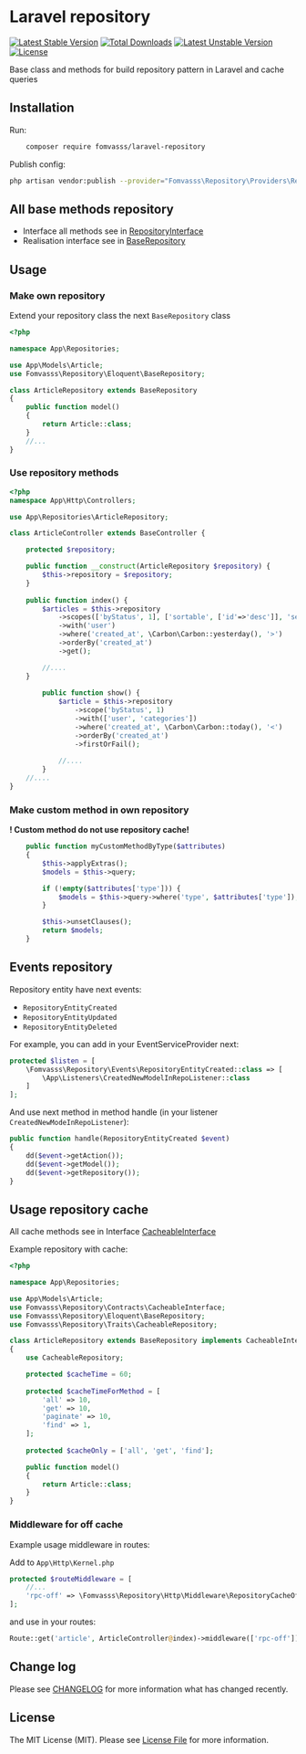 # Laravel repository

[![Latest Stable Version](https://poser.pugx.org/fomvasss/laravel-repository/v/stable)](https://packagist.org/packages/fomvasss/laravel-repository)
[![Total Downloads](https://poser.pugx.org/fomvasss/laravel-repository/downloads)](https://packagist.org/packages/fomvasss/laravel-repository)
[![Latest Unstable Version](https://poser.pugx.org/fomvasss/laravel-repository/v/unstable)](https://packagist.org/packages/fomvasss/laravel-repository)
[![License](https://poser.pugx.org/fomvasss/laravel-repository/license)](https://packagist.org/packages/fomvasss/laravel-repository)

Base class and methods for build repository pattern in Laravel and cache queries

## Installation
Run:
```bash
	composer require fomvasss/laravel-repository
```
Publish config:
```bash
php artisan vendor:publish --provider="Fomvasss\Repository\Providers\RepositoryServiceProvider" --tag="repository-config"
```

## All base methods repository

- Interface all methods see in [RepositoryInterface](src/Contracts/RepositoryInterface.php)
- Realisation interface see in [BaseRepository](src/Eloquent/BaseRepository.php)

## Usage

### Make own repository
Extend your repository class the next `BaseRepository` class
```php
<?php

namespace App\Repositories;

use App\Models\Article;
use Fomvasss\Repository\Eloquent\BaseRepository;

class ArticleRepository extends BaseRepository
{
    public function model()
    {
        return Article::class;
    }
    //...
}

```

### Use repository methods
```php
<?php
namespace App\Http\Controllers;

use App\Repositories\ArticleRepository;

class ArticleController extends BaseController {

    protected $repository;

    public function __construct(ArticleRepository $repository) {
        $this->repository = $repository;
    }
    
    public function index() {
		$articles = $this->repository
			->scopes(['byStatus', 1], ['sortable', ['id'=>'desc']], 'searchable')
			->with('user')
			->where('created_at', \Carbon\Carbon::yesterday(), '>')
			->orderBy('created_at')
			->get();

        //....
    }
    
        public function show() {
    		$article = $this->repository
    			->scope('byStatus', 1)
    			->with(['user', 'categories'])
    			->where('created_at', \Carbon\Carbon::today(), '<')
    			->orderBy('created_at')
    			->firstOrFail();
    
            //....
        }
    //....
}
```

### Make custom method in own repository

__! Custom method do not use repository cache!__
```php
    public function myCustomMethodByType($attributes)
    {
        $this->applyExtras();
        $models = $this->query;

        if (!empty($attributes['type'])) {
            $models = $this->query->where('type', $attributes['type']);
        }

        $this->unsetClauses();
        return $models;
    }
```

## Events repository

Repository entity have next events:
- `RepositoryEntityCreated`
- `RepositoryEntityUpdated`
- `RepositoryEntityDeleted`

For example, you can add in your EventServiceProvider next:
```php
protected $listen = [
	\Fomvasss\Repository\Events\RepositoryEntityCreated::class => [
		\App\Listeners\CreatedNewModelInRepoListener::class
	]
];
```
And use next method in method handle (in your listener `CreatedNewModeInRepoListener`):

```php
public function handle(RepositoryEntityCreated $event)
{
	dd($event->getAction());
	dd($event->getModel());
	dd($event->getRepository());
}
```


## Usage repository cache

All cache methods see in Interface [CacheableInterface](src/Contracts/CacheableInterface.php)

Example repository with cache:

```php
<?php

namespace App\Repositories;

use App\Models\Article;
use Fomvasss\Repository\Contracts\CacheableInterface;
use Fomvasss\Repository\Eloquent\BaseRepository;
use Fomvasss\Repository\Traits\CacheableRepository;

class ArticleRepository extends BaseRepository implements CacheableInterface
{
    use CacheableRepository;

	protected $cacheTime = 60;
	
    protected $cacheTimeForMethod = [
        'all' => 10,
        'get' => 10,
        'paginate' => 10,
        'find' => 1,
    ];
    
    protected $cacheOnly = ['all', 'get', 'find'];

    public function model()
    {
        return Article::class;
    }
}
```

### Middleware for off cache

Example usage middleware in routes:

Add to `App\Http\Kernel.php`
```php
protected $routeMiddleware = [
	//...
	'rpc-off' => \Fomvasss\Repository\Http\Middleware\RepositoryCacheOff::class,
];
```
and use in your routes:
```php
Route::get('article', ArticleController@index)->middleware(['rpc-off']);
```

## Change log

Please see [CHANGELOG](CHANGELOG.md) for more information what has changed recently.

## License

The MIT License (MIT). Please see [License File](LICENSE.md) for more information.
